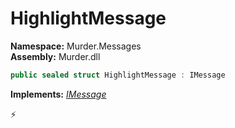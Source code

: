 # HighlightMessage

**Namespace:** Murder.Messages \
**Assembly:** Murder.dll

```csharp
public sealed struct HighlightMessage : IMessage
```

**Implements:** _[IMessage](/Bang/Components/IMessage.html)_



⚡
